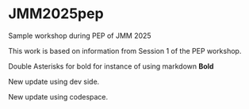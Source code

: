 # JMM2025pep
Sample workshop during PEP of JMM 2025

This work is based on information from Session 1 of the PEP workshop. 

Double Asterisks for bold for instance of using markdown **Bold**

New update using dev side. 

New update using codespace.
